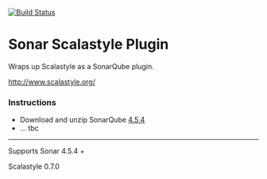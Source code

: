 [![Build Status](https://travis-ci.org/mjakubowski84/sonar-scalastyle.svg?branch=master)](https://travis-ci.org/mjakubowski84/sonar-scalastyle)

# Sonar Scalastyle Plugin

Wraps up Scalastyle as a SonarQube plugin.

http://www.scalastyle.org/

### Instructions

* Download and unzip SonarQube [4.5.4](http://dist.sonar.codehaus.org/sonarqube-4.5.4.zip)
* ... tbc


<!--
* Download and unzip [Sonar Runner](http://repo1.maven.org/maven2/org/codehaus/sonar/runner/sonar-runner-dist/2.4/sonar-runner-dist-2.4.zip).
* Download the [Sonar Scalastyle Plugin](https://github.com/mjakubowski84/sonar-scalastyle/releases/download/v0.0.2-SNAPSHOT/sonar-scalastyle-plugin-0.0.2-SNAPSHOT.jar).
* Copy the plugin to `extensions/plugins` directory of SonarQube.
* Start the SonarQube server by running `./sonar.sh console` under `sonarqube<version>/bin/<your os>` directory
* Create a [sonar-project.properties](https://github.com/emrehan/sonar-scalastyle/blob/master/sonar-project.properties) file at the root directory of your project.
* Run `sonar-runner` in your project's root directory.
* Check the report on http://localhost:9000/
* You can log in with default username and password 'admin'.
-->
---

Supports Sonar 4.5.4 +

Scalastyle 0.7.0
